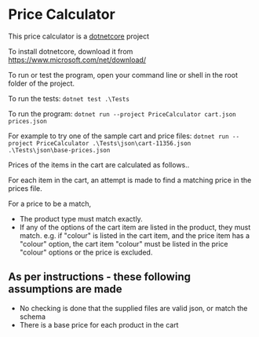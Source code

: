 # Price Calculator

This price calculator is a [dotnetcore](https://www.microsoft.com/net/learn/get-started/windows) project 

To install dotnetcore, download it from https://www.microsoft.com/net/download/

To run or test the program, open your command line or shell in the root folder of the project.

To run the tests: `dotnet test .\Tests`

To run the program: `dotnet run --project PriceCalculator cart.json prices.json`

For example to try one of the sample cart and price files: `dotnet run --project PriceCalculator .\Tests\json\cart-11356.json .\Tests\json\base-prices.json`

Prices of the items in the cart are calculated as follows..

For each item in the cart, 
    an attempt is made to find a matching price in the prices file.    

For a price to be a match, 
- The product type must match exactly.
- If any of the options of the cart item are listed in the product, they must match.
    e.g. if "colour" is listed in the cart item, and the price item has a "colour" option, the cart item "colour" must be listed in the price "colour" options or the price is excluded.

## As per instructions - these following assumptions are made
- No checking is done that the supplied files are valid json, or match the schema
- There is a base price for each product in the cart
